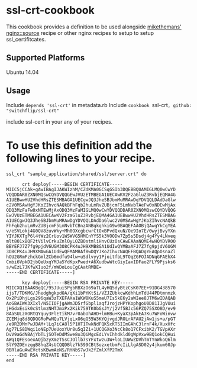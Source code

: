# ssl-crt-cookbook

This cookbook provides a definition to be used alongside [mikethemans'](https://github.com/miketheman) [nginx::source](https://github.com/miketheman/nginx/blob/master/recipes/source.rb) recipe or other nginx recipes to setup to setup ssl_certifitcates.

## Supported Platforms

Ubuntu 14.04

## Usage

Include `depends 'ssl-crt'` in metadata.rb
Include `cookbook `ssl-crt`, github: "switchflip/ssl-crt"`


include ssl-cert in your any of your recipes.

# To use this definition add the following lines to your recipe.

```
ssl_crt "sample_application/shared/ssl/server.crt" do

	  crt deploy[-----BEGIN CERTIFICATE-----
MIIC5jCCAk+gAwIBAgIJAKWIzhM/CZdKMA0GCSqGSIb3DQEBBQUAMIGLMQ0wCwYD
VQQDDAR0ZXN0MQswCQYDVQQGEwJVUzETMBEGA1UECAwKV2FzaGluZ3RvbjEQMA4G
A1UEBwwHU2VhdHRsZTESMBAGA1UECgwJQ3JheSBJbmMuMRAwDgYDVQQLDAdDaGlw
c2V0MSAwHgYJKoZIhvcNAQkBFhFqb2huLmRvZUBjcmF5LmNvbTAeFw0xNDEwMjAx
ODQ3MzFaFw0xNTEwMjAxODQ3MzFaMIGLMQ0wCwYDVQQDDAR0ZXN0MQswCQYDVQQG
EwJVUzETMBEGA1UECAwKV2FzaGluZ3RvbjEQMA4GA1UEBwwHU2VhdHRsZTESMBAG
A1UECgwJQ3JheSBJbmMuMRAwDgYDVQQLDAdDaGlwc2V0MSAwHgYJKoZIhvcNAQkB
FhFqb2huLmRvZUBjcmF5LmNvbTCBnzANBgkqhkiG9w0BAQEFAAOBjQAwgYkCgYEA
v/eSVLokj4G0QV8zuvWky+Mh0OXcgbcwrCtOxBPvdQxuN/Oe9Io7E/0wyjBvyYXn
YIYJKXTgP6l4tWz2CrUov1WSWVG5HMCnYYS5k3VOODw7Zp5s5Dsdj4g4Yy4LNveq
mlt801xBQF2tVilvCrkuZnlOyLOZBOstmliHnvCUzOsCAwEAAaNQME4wHQYDVR0O
BBYEFJ7Z7fg9pjdV6UGM3O8CPK4uJH9XMB8GA1UdIwQYMBaAFJ7Z7fg9pjdV6UGM
3O8CPK4uJH9XMAwGA1UdEwQFMAMBAf8wDQYJKoZIhvcNAQEFBQADgYEAQpOsnaZl
hOU2GRmFzhckGmlZCb6mdfu94lw+uSdlvyy1PjoitfbL9TOqZGFOJADNqGFAEhX4
Cmbi6VpkD2jbQeUxqYMJa5YdKpxPwed+A6XudbwWtcGiyIaxIDFao2FLY9Pjsks6
s/wEzL7JKfwXIuo2f/mWDoLouCgCAatRMBE=
-----END CERTIFICATE-----]

	  key deploy[-----BEGIN RSA PRIVATE KEY-----
MIICXQIBAAKBgQC/95JUuiSPgbRBXzO69aTL4yHQ5dyBtzCsK07EE+91DG438570
ijsT/TDKMG/JhedghgkpdOA/qXi1bPYKtSi/VZJZUbkcwKdhhLmTdU44PDtmnmzk
Ox2PiDhjLgs296qaW3zTXEFAXa1WKW8KuS5meU7Is5kE6y2aWIee8JTM6wIDAQAB
AoGBAIWK3XIxl/N5IIOFjgAWmJD5rfGbpl1aqfJrojzHPYKophgoU0D81IJgVUui
jHGdxEsik0cStlmzNHTJmxPx2Kik759TK0bGsJY/j2Vf5BJc56PZQ75SXO8D/ev9
8AaSULzXORtQYquy3FlEtikM7vr0abUhAHD+lmHBu+KyaX3pAkEA7Ku7WFoWinvw
ZCEMjq8d8QDQGRoPwNQu7LVjqLxO6qG55W3KYQjvgdJROLrAFAU2jAw1js+a/pGT
/e9R2DMnPwJBAM+lLq7iCA8l5P1HT1TwkNdFQKSxKT5IImGAhC3lrnF4k/XuxHfc
Ag77LS8DWqi1oNEp7UeUoxYUr8u5qIZi+1UCQGXo3NcCk8o17CFxibK2/TGVpAXr
DvV9aGdNBAjYbTLjSOTeDdMSwe8o3QiMgcEdLYvIhhdkld0gWpVxw9BQ1okCQHui
AWq1QFEsoexAQjbzyXmzTSsCJOllb7sYFxtwzu3W+loLIUWwZDVhTmTYnWkoQ6lm
SlY9ZOEnzggB8hqZ4sUCQQDBlz7k599CBtSozxetbmFcIiLlgASD02y4jkum60Jp
0BRlaGuAwEVctsKBwmAeNS/RYNbS7wJk2fZmlXfP2TmX
-----END RSA PRIVATE KEY-----]
end
```	